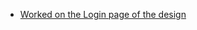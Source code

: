- [Worked on the Login page of the design](https://www.figma.com/file/Uli9IZeFBp4ZlCe46ui6dI/Team-17_my_cms?node-id=2326%3A4851)
